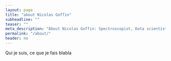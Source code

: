 ```yaml
---
layout: page
title: "about Nicolas Goffin"
subheadline: ""
teaser: ""
meta_description: "About Nicolas Goffin: Spectroscopist, Data scientist, Biologist"
permalink: "/about/"
header: no
---
```


Qui je suis, ce que je fais blabla 
